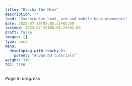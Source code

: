 ```yaml
---
title: "Reachy the Mime"
description: ""
lead: "Synchronize head, arm and mobile base movements"
date: 2023-07-26T08:05:23+02:00
lastmod: 2023-07-26T08:05:23+02:00
draft: false
images: []
type: docs
menu:
  developing-with-reachy-2:
    parent: "Advanced tutorials"
weight: 310
toc: true
---
```


*Page in progress*